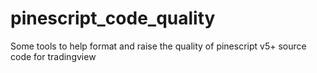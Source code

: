 # pinescript_code_quality
Some tools to help format and raise the quality of pinescript v5+ source code for tradingview
